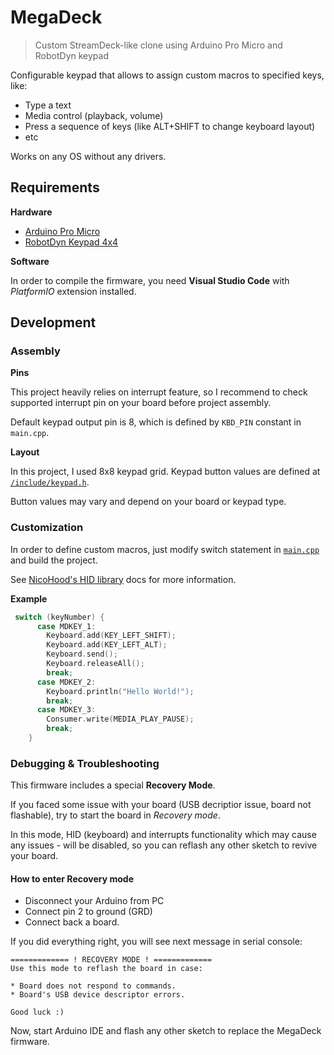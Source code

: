 # MegaDeck
> Custom StreamDeck-like clone using Arduino Pro Micro and RobotDyn keypad

Configurable keypad that allows to assign custom macros to specified keys, like:

* Type a text
* Media control (playback, volume)
* Press a sequence of keys (like ALT+SHIFT to change keyboard layout)
* etc

Works on any OS without any drivers.

## Requirements

**Hardware**

* [Arduino Pro Micro](https://learn.sparkfun.com/tutorials/pro-micro--fio-v3-hookup-guide/all)
* [RobotDyn Keypad 4x4](https://aliexpress.ru/item/32635207928.html?spm=a2g0s.9042311.0.0.18fd33ed5mrU54)

**Software**

In order to compile the firmware, you need **Visual Studio Code** with *PlatformIO* extension installed.

## Development

### Assembly

**Pins**

This project heavily relies on interrupt feature, so I recommend to check supported interrupt pin on your board
before project assembly.

Default keypad output pin is 8, which is defined by `KBD_PIN` constant in `main.cpp`.

**Layout**

In this project, I used 8x8 keypad grid.
Keypad button values are defined at [`/include/keypad.h`](/include/keypad.h).

Button values may vary and depend on your board or keypad type.

### Customization

In order to define custom macros, just modify switch statement in [`main.cpp`](src/main.cpp) and build the project.

See [NicoHood's HID library](https://github.com/NicoHood/HID/wiki) docs for more information.

**Example**

```cpp
 switch (keyNumber) {
      case MDKEY_1:
        Keyboard.add(KEY_LEFT_SHIFT);
        Keyboard.add(KEY_LEFT_ALT);
        Keyboard.send();
        Keyboard.releaseAll();
        break;
      case MDKEY_2:
        Keyboard.println("Hello World!");
        break;
      case MDKEY_3:
        Consumer.write(MEDIA_PLAY_PAUSE);
        break;
    }
```

### Debugging & Troubleshooting

This firmware includes a special **Recovery Mode**.

If you faced some issue with your board (USB decriptior issue, board not flashable),
try to start the board in *Recovery mode*.

In this mode, HID (keyboard) and interrupts functionality which may cause any issues - will be disabled, so you can reflash 
any other sketch to revive your board.

#### How to enter Recovery mode

* Disconnect your Arduino from PC
* Connect pin 2 to ground (GRD)
* Connect back a board.

If you did everything right, you will see next message in serial console:

```
============= ! RECOVERY MODE ! =============
Use this mode to reflash the board in case:  

* Board does not respond to commands.        
* Board's USB device descriptor errors.

Good luck :)
```

Now, start Arduino IDE and flash any other sketch to replace the MegaDeck firmware.
